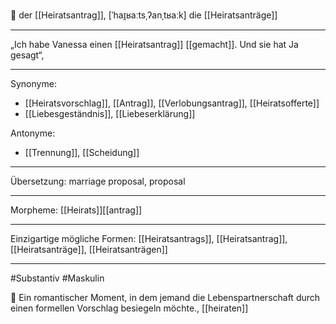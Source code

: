 🔵 der [[Heiratsantrag]], [ˈhaɪ̯ʁaːtsˌʔanˌtʁaːk]
die [[Heiratsanträge]]

---
„Ich habe Vanessa einen [[Heiratsantrag]] [[gemacht]]. Und sie hat Ja gesagt“, 

---
Synonyme:
- [[Heiratsvorschlag]], [[Antrag]], [[Verlobungsantrag]], [[Heiratsofferte]]
- [[Liebesgeständnis]], [[Liebeserklärung]]

Antonyme:
- [[Trennung]], [[Scheidung]]

---
Übersetzung: marriage proposal, proposal

---
Morpheme:
[[Heirats]][[antrag]]

---
Einzigartige mögliche Formen: 
[[Heiratsantrags]], [[Heiratsantrag]], [[Heiratsanträge]], [[Heiratsanträgen]]

---
#Substantiv #Maskulin

💍 Ein romantischer Moment, in dem jemand die Lebenspartnerschaft durch einen formellen Vorschlag besiegeln möchte., [[heiraten]]